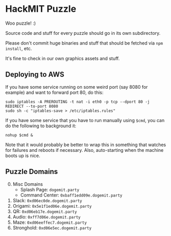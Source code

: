 # HackMIT Puzzle

Woo puzzle! :)

Source code and stuff for every puzzle should go in its own subdirectory.

Please don't commit huge binaries and stuff that should be fetched via `npm
install`, etc.

It's fine to check in our own graphics assets and stuff.

## Deploying to AWS

If you have some service running on some weird port (say 8080 for example) and
want to forward port 80, do this:

```
sudo iptables -A PREROUTING -t nat -i eth0 -p tcp --dport 80 -j REDIRECT --to-port 8080
sudo sh -c "iptables-save > /etc/iptables.rules"
```

If you have some service that you have to run manually using `$cmd`, you can do
the following to background it:

```
nohup $cmd &
```

Note that it would probably be better to wrap this in something that watches
for failures and reboots if necessary. Also, auto-starting when the machine
boots up is nice.

## Puzzle Domains

0. Misc Domains
    * Splash Page: `dogemit.party`
    * Command Center: `0xbaff1edd09e.dogemit.party`
1. Slack: `0xd06ec0de.dogemit.party`
2. Origami: `0x5e1f1ed06e.dogemit.party`
3. QR: `0xd06eb17e.dogemit.party`
4. Audio: `0xff7d06e.dogemit.party`
5. Maze: `0xd06eeffec7.dogemit.party`
6. Stronghold: `0xd06e5ec.dogemit.party`
